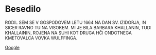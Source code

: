 # Besedilo

RODIL SEM SE V GOSPODOVEM LETU 1664 NA DAN SV. IZIDORJA, IN SICER RAVNO TU NA VISOKEM.
MI JE BILA BARBARA KHALLANIN, TUDI KHALLAININ, ROJENA NA SUHI KOT DRUGA HČI ONDOTNEGA
KMETOVALCA VOVKA WULFFINGA.

[Google](google.com)
